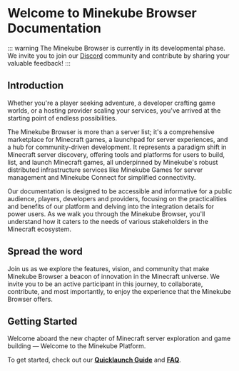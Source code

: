 # Welcome to Minekube Browser Documentation

::: warning
The Minekube Browser is currently in its developmental phase. We invite you to join our [Discord](https://minekube.com/discord) community and contribute by sharing your valuable feedback!
:::

## Introduction

Whether you're a player seeking adventure, a developer crafting game worlds, or a hosting provider scaling your services, you've arrived at the starting point of endless possibilities.

The Minekube Browser is more than a server list; it's a comprehensive marketplace for Minecraft games, a launchpad for server experiences, and a hub for community-driven development. It represents a paradigm shift in Minecraft server discovery, offering tools and platforms for users to build, list, and launch Minecraft games, all underpinned by Minekube's robust distributed infrastructure services like Minekube Games for server management and Minekube Connect for simplified connectivity.

Our documentation is designed to be accessible and informative for a public audience, players, developers and providers, focusing on the practicalities and benefits of our platform and delving into the integration details for power users. As we walk you through the Minekube Browser, you'll understand how it caters to the needs of various stakeholders in the Minecraft ecosystem.


## Spread the word
Join us as we explore the features, vision, and community that make Minekube Browser a beacon of innovation in the Minecraft universe. We invite you to be an active participant in this journey, to collaborate, contribute, and most importantly, to enjoy the experience that the Minekube Browser offers.

## Getting Started
Welcome aboard the new chapter of Minecraft server exploration and game building — Welcome to the Minekube Platform.

To get started, check out our **[Quicklaunch Guide](/quickstart)** and **[FAQ](/faq)**.